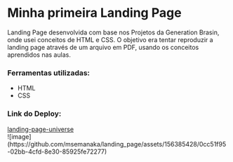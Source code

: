 <h1>Minha primeira Landing Page</h1>
<p>Landing Page desenvolvida com base nos Projetos da Generation Brasin, onde usei conceitos de HTML e CSS. O objetivo era tentar reproduzir a landing page através de um arquivo em PDF, usando os conceitos aprendidos nas aulas.</p>

<h3>Ferramentas utilizadas:</h3>

<ul>
  <li>HTML</li>
  <li>CSS</li>
</ul>

<h3>Link do Deploy:</h3>
<a href="https://vercel.com/msemanakas-projects/landing-page-universe">landing-page-universe</a>
<br>
![image](https://github.com/msemanaka/landing_page/assets/156385428/0cc51f95-02bb-4cfd-8e30-85925fe72277)

